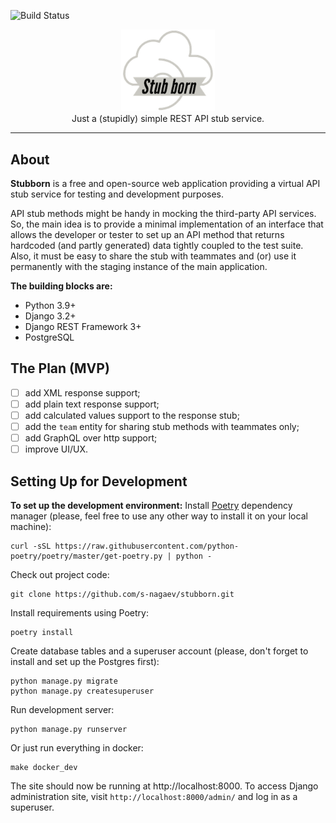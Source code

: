 ![Build Status](https://github.com/s-nagaev/stubborn/workflows/Quality%20Gate/badge.svg)

<p align="center">
  <img width=150 src="docs/logo.png" alt="logo">
  <br>
Just a (stupidly) simple REST API stub service.
</p>

* * *

## About
**Stubborn** is a free and open-source web application providing a virtual API stub service for testing and 
development purposes.

API stub methods might be handy in mocking the third-party API services. So, the main idea is to provide a minimal 
implementation of an interface that allows the developer or tester to set up an API method that returns hardcoded 
(and partly generated) data tightly coupled to the test suite. Also, it must be easy to share the stub with 
teammates and (or) use it permanently with the staging instance of the main application.

**The building blocks are:**
- Python 3.9+
- Django 3.2+
- Django REST Framework 3+
- PostgreSQL

## The Plan (MVP)
- [ ] add XML response support;
- [ ] add plain text response support;
- [ ] add calculated values support to the response stub;
- [ ] add the `team` entity for sharing stub methods with teammates only;
- [ ] add GraphQL over http support;
- [ ] improve UI/UX.

## Setting Up for Development
**To set up the development environment:**
Install [Poetry](https://python-poetry.org/) dependency manager (please, feel free to use any other way to install it
on your local machine):
```shell
curl -sSL https://raw.githubusercontent.com/python-poetry/poetry/master/get-poetry.py | python -
```

Check out project code:
```shell
git clone https://github.com/s-nagaev/stubborn.git
```

Install requirements using Poetry:
```shell
poetry install
```

Create database tables and a superuser account (please, don't forget to install and set up the Postgres first):
```shell
python manage.py migrate
python manage.py createsuperuser
```

Run development server:
```shell
python manage.py runserver
```

Or just run everything in docker:
```shell
make docker_dev
```

The site should now be running at http://localhost:8000. To access Django administration site, 
visit `http://localhost:8000/admin/` and log in as a superuser.
